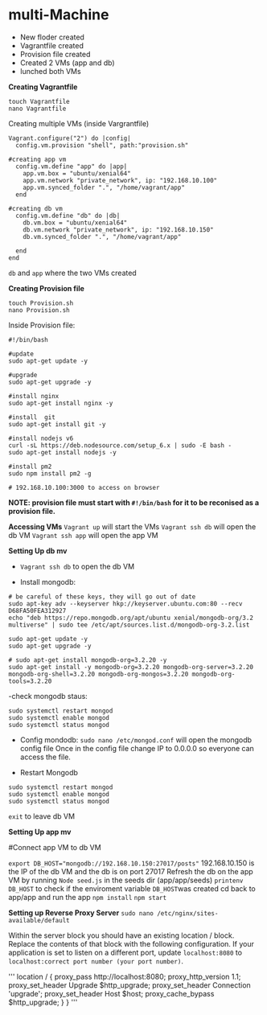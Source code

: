 # multi-Machine

- New floder created
- Vagrantfile created
- Provision file created
- Created 2 VMs (app and db)
- lunched both VMs

**Creating Vagrantfile**
```
touch Vagrantfile
nano Vagrantfile
```
Creating multiple VMs (inside Vargrantfile)
```
Vagrant.configure("2") do |config|
  config.vm.provision "shell", path:"provision.sh"

#creating app vm
  config.vm.define "app" do |app|
    app.vm.box = "ubuntu/xenial64"
    app.vm.network "private_network", ip: "192.168.10.100"
    app.vm.synced_folder ".", "/home/vagrant/app"
  end

#creating db vm
  config.vm.define "db" do |db|
    db.vm.box = "ubuntu/xenial64"
    db.vm.network "private_network", ip: "192.168.10.150"
    db.vm.synced_folder ".", "/home/vagrant/app"

  end
end

```
`db` and `app` where the two VMs created


**Creating Provision file**
```
touch Provision.sh
nano Provision.sh
```

Inside Provision file:
```
#!/bin/bash

#update
sudo apt-get update -y

#upgrade
sudo apt-get upgrade -y

#install nginx
sudo apt-get install nginx -y

#install  git
sudo apt-get install git -y

#install nodejs v6
curl -sL https://deb.nodesource.com/setup_6.x | sudo -E bash -
sudo apt-get install nodejs -y

#install pm2
sudo npm install pm2 -g

# 192.168.10.100:3000 to access on browser

```

**NOTE: provision file must start with `#!/bin/bash` for it to be reconised as a provision file.**

**Accessing VMs**
`Vagrant up` will start the VMs
`Vagrant ssh db` will open the db VM
`Vagrant ssh app` will open the app VM

**Setting Up db mv**
- `Vagrant ssh db` to  open the db VM

- Install mongodb:
```
# be careful of these keys, they will go out of date
sudo apt-key adv --keyserver hkp://keyserver.ubuntu.com:80 --recv D68FA50FEA312927
echo "deb https://repo.mongodb.org/apt/ubuntu xenial/mongodb-org/3.2 multiverse" | sudo tee /etc/apt/sources.list.d/mongodb-org-3.2.list

sudo apt-get update -y
sudo apt-get upgrade -y

# sudo apt-get install mongodb-org=3.2.20 -y
sudo apt-get install -y mongodb-org=3.2.20 mongodb-org-server=3.2.20 mongodb-org-shell=3.2.20 mongodb-org-mongos=3.2.20 mongodb-org-tools=3.2.20
```
-check mongodb staus:
```
sudo systemctl restart mongod
sudo systemctl enable mongod
sudo systemctl status mongod

```
- Config mondodb:
`sudo nano /etc/mongod.conf` will open the mongodb config file
Once in the config file change IP to 0.0.0.0 so everyone can access the file.

- Restart Mongodb
```
sudo systemctl restart mongod
sudo systemctl enable mongod
sudo systemctl status mongod

```
`exit` to leave db VM

**Setting Up app mv**

#Connect app VM to db VM

`export DB_HOST="mongodb://192.168.10.150:27017/posts"` 192.168.10.150 is the IP of the db VM and the db is on port 27017
Refresh the db on the app VM by running `Node seed.js` in the seeds dir (app/app/seeds)
`printenv DB_HOST` to check if the enviroment variable `DB_HOST`was created 
cd back to app/app and run the app 
`npm install`
`npm start`

**Setting up Reverse Proxy Server**
`sudo nano /etc/nginx/sites-available/default`

Within the server block you should have an existing location / block.
Replace the contents of that block with the following configuration.
If your application is set to listen on a different port, update `localhost:8080` to `localhost:correct port number (your port number)`.

'''
    location / {
        proxy_pass http://localhost:8080;
        proxy_http_version 1.1;
        proxy_set_header Upgrade $http_upgrade;
        proxy_set_header Connection 'upgrade';
        proxy_set_header Host $host;
        proxy_cache_bypass $http_upgrade;
    }
}
'''
 



